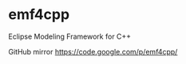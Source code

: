 emf4cpp
=======

Eclipse Modeling Framework for C++

GitHub mirror https://code.google.com/p/emf4cpp/
